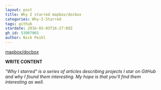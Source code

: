 ```yaml
---
layout: post
title: Why I starred mapbox/docbox
categories: Why-I-Starred
tags: github
stardate: 2016-03-03T16:27:09Z
gh_id: 53007065
author: Nick Peihl
---
```


[mapbox/docbox](https://github.com/mapbox/docbox)

**WRITE CONTENT**

*"Why I starred" is a series of articles describing projects I star on GitHub and why I found them interesting. My hope is that you'll find them interesting as well.*

